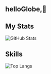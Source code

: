 ##  helloGlobe,👋 

## My Stats
![GitHub Stats](https://github-readme-stats.vercel.app/api?username=RichardNk24&theme=tokyonight)

## Skills

![Top Langs](https://github-readme-stats.vercel.app/api/top-langs/?username=RichardNk24&theme=tokyonight)

